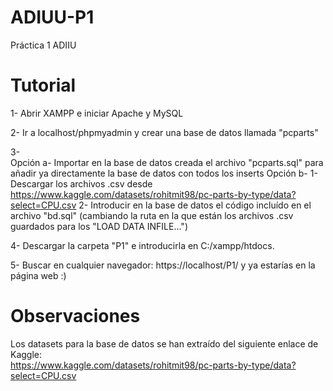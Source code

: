 # ADIUU-P1
Práctica 1 ADIIU

# Tutorial
1- Abrir XAMPP e iniciar Apache y MySQL

2- Ir a localhost/phpmyadmin y crear una base de datos llamada "pcparts"

3-<br>
  Opción a- Importar en la base de datos creada el archivo "pcparts.sql" para añadir ya directamente la base de datos con todos los inserts
  Opción b- 1- Descargar los archivos .csv desde https://www.kaggle.com/datasets/rohitmit98/pc-parts-by-type/data?select=CPU.csv
            2- Introducir en la base de datos el código incluído en el archivo "bd.sql" (cambiando la ruta en la que están los archivos .csv guardados para los "LOAD DATA INFILE...")

4- Descargar la carpeta "P1" e introducirla en C:/xampp/htdocs.

5- Buscar en cualquier navegador: https://localhost/P1/ y ya estarías en la página web :)

# Observaciones
Los datasets para la base de datos se han extraído del siguiente enlace de Kaggle:<br>
https://www.kaggle.com/datasets/rohitmit98/pc-parts-by-type/data?select=CPU.csv
